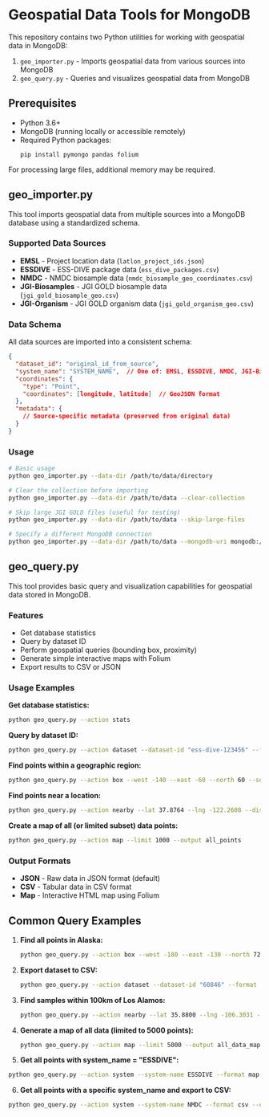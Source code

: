 # Geospatial Data Tools for MongoDB

This repository contains two Python utilities for working with geospatial data in MongoDB:

1. `geo_importer.py` - Imports geospatial data from various sources into MongoDB
2. `geo_query.py` - Queries and visualizes geospatial data from MongoDB

## Prerequisites

- Python 3.6+
- MongoDB (running locally or accessible remotely)
- Required Python packages:
  ```
  pip install pymongo pandas folium
  ```
  
For processing large files, additional memory may be required.

## geo_importer.py

This tool imports geospatial data from multiple sources into a MongoDB database using a standardized schema.

### Supported Data Sources

- **EMSL** - Project location data (`latlon_project_ids.json`)
- **ESSDIVE** - ESS-DIVE package data (`ess_dive_packages.csv`)
- **NMDC** - NMDC biosample data (`nmdc_biosample_geo_coordinates.csv`)
- **JGI-Biosamples** - JGI GOLD biosample data (`jgi_gold_biosample_geo.csv`)
- **JGI-Organism** - JGI GOLD organism data (`jgi_gold_organism_geo.csv`)

### Data Schema

All data sources are imported into a consistent schema:

```json
{
  "dataset_id": "original_id_from_source",
  "system_name": "SYSTEM_NAME",  // One of: EMSL, ESSDIVE, NMDC, JGI-Biosamples, JGI-Organism
  "coordinates": {
    "type": "Point",
    "coordinates": [longitude, latitude]  // GeoJSON format
  },
  "metadata": {
    // Source-specific metadata (preserved from original data)
  }
}
```

### Usage

```bash
# Basic usage
python geo_importer.py --data-dir /path/to/data/directory

# Clear the collection before importing
python geo_importer.py --data-dir /path/to/data --clear-collection

# Skip large JGI GOLD files (useful for testing)
python geo_importer.py --data-dir /path/to/data --skip-large-files

# Specify a different MongoDB connection
python geo_importer.py --data-dir /path/to/data --mongodb-uri mongodb://username:password@hostname:port/database
```

## geo_query.py

This tool provides basic query and visualization capabilities for geospatial data stored in MongoDB.

### Features

- Get database statistics
- Query by dataset ID
- Perform geospatial queries (bounding box, proximity)
- Generate simple interactive maps with Folium
- Export results to CSV or JSON

### Usage Examples

**Get database statistics:**
```bash
python geo_query.py --action stats
```

**Query by dataset ID:**
```bash
python geo_query.py --action dataset --dataset-id "ess-dive-123456" --format map --output dataset_map
```

**Find points within a geographic region:**
```bash
python geo_query.py --action box --west -140 --east -60 --north 60 --south 20 --format map
```

**Find points near a location:**
```bash
python geo_query.py --action nearby --lat 37.8764 --lng -122.2608 --distance 50000
```

**Create a map of all (or limited subset) data points:**
```bash
python geo_query.py --action map --limit 1000 --output all_points
```

### Output Formats

- **JSON** - Raw data in JSON format (default)
- **CSV** - Tabular data in CSV format
- **Map** - Interactive HTML map using Folium

## Common Query Examples

1. **Find all points in Alaska:**
   ```bash
   python geo_query.py --action box --west -180 --east -130 --north 72 --south 55 --format map --output alaska_points
   ```

2. **Export dataset to CSV:**
   ```bash
   python geo_query.py --action dataset --dataset-id "60846" --format csv --output proposal_data
   ```

3. **Find samples within 100km of Los Alamos:**
   ```bash
   python geo_query.py --action nearby --lat 35.8800 --lng -106.3031 --distance 100000 --format map --output los_alamos_nearby
   ```

4. **Generate a map of all data (limited to 5000 points):**
   ```bash
   python geo_query.py --action map --limit 5000 --output all_data_map
   ```

5. **Get all points with system_name = "ESSDIVE":**
  ```bash
  python geo_query.py --action system --system-name ESSDIVE --format map --output essdive_map
  ```

6. **Get all points with a specific system_name and export to CSV:**
  ```bash
  python geo_query.py --action system --system-name NMDC --format csv --output nmdc_data
  ```
